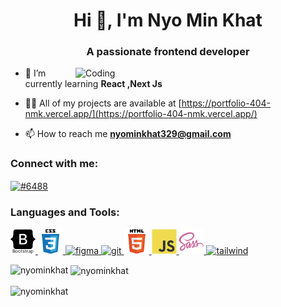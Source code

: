 <h1 align="center">Hi 👋, I'm Nyo Min Khat</h1>
<h3 align="center">A passionate frontend developer</h3>
<img align="right" alt="Coding" width="400" src="https://shorturl.at/agLPY" >

- 🌱 I’m currently learning **React ,Next Js**

- 👨‍💻 All of my projects are available at [https://portfolio-404-nmk.vercel.app/](https://portfolio-404-nmk.vercel.app/)

- 📫 How to reach me **nyominkhat329@gmail.com**

<h3 align="left">Connect with me:</h3>
<p align="left">
<a href="https://discord.gg/#6488" target="blank"><img align="center" src="https://raw.githubusercontent.com/rahuldkjain/github-profile-readme-generator/master/src/images/icons/Social/discord.svg" alt="#6488" height="30" width="40" /></a>
</p>

<h3 align="left">Languages and Tools:</h3>
<p align="left"> <a href="https://getbootstrap.com" target="_blank" rel="noreferrer"> <img src="https://raw.githubusercontent.com/devicons/devicon/master/icons/bootstrap/bootstrap-plain-wordmark.svg" alt="bootstrap" width="40" height="40"/> </a> <a href="https://www.w3schools.com/css/" target="_blank" rel="noreferrer"> <img src="https://raw.githubusercontent.com/devicons/devicon/master/icons/css3/css3-original-wordmark.svg" alt="css3" width="40" height="40"/> </a> <a href="https://www.figma.com/" target="_blank" rel="noreferrer"> <img src="https://www.vectorlogo.zone/logos/figma/figma-icon.svg" alt="figma" width="40" height="40"/> </a> <a href="https://git-scm.com/" target="_blank" rel="noreferrer"> <img src="https://www.vectorlogo.zone/logos/git-scm/git-scm-icon.svg" alt="git" width="40" height="40"/> </a> <a href="https://www.w3.org/html/" target="_blank" rel="noreferrer"> <img src="https://raw.githubusercontent.com/devicons/devicon/master/icons/html5/html5-original-wordmark.svg" alt="html5" width="40" height="40"/> </a> <a href="https://developer.mozilla.org/en-US/docs/Web/JavaScript" target="_blank" rel="noreferrer"> <img src="https://raw.githubusercontent.com/devicons/devicon/master/icons/javascript/javascript-original.svg" alt="javascript" width="40" height="40"/> </a> <a href="https://sass-lang.com" target="_blank" rel="noreferrer"> <img src="https://raw.githubusercontent.com/devicons/devicon/master/icons/sass/sass-original.svg" alt="sass" width="40" height="40"/> </a> <a href="https://tailwindcss.com/" target="_blank" rel="noreferrer"> <img src="https://www.vectorlogo.zone/logos/tailwindcss/tailwindcss-icon.svg" alt="tailwind" width="40" height="40"/> </a> </p>

<p><img align="left" src="https://github-readme-stats.vercel.app/api/top-langs?username=nyominkhat&show_icons=true&locale=en&layout=compact" alt="nyominkhat" /></p>

<p>&nbsp;<img align="center" src="https://github-readme-stats.vercel.app/api?username=nyominkhat&show_icons=true&locale=en" alt="nyominkhat" /></p>

<p><img align="center" src="https://github-readme-streak-stats.herokuapp.com/?user=nyominkhat&" alt="nyominkhat" /></p>


